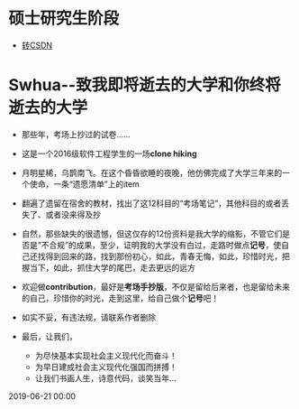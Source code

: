 # 硕士研究生阶段
* [转CSDN](https://editor.csdn.net/md/?articleId=111054763)
# Swhua--致我即将逝去的大学和你终将逝去的大学

* 那些年，考场上抄过的试卷......

* 这是一个2016级软件工程学生的一场**clone hiking**

* 月明星稀，乌鹊南飞。在这个昏昏欲睡的夜晚，他仿佛完成了大学三年来的一个使命，一条“遗愿清单”上的item

* 翻遍了遗留在宿舍的教材，找出了这12科目的“考场笔记”，其他科目的或者丢失了、或者没来得及抄

* 自然，那些缺失的很遗憾，但这仅存的12份资料是我大学的缩影，不管它们是否是“不合规”的成果，至少，证明我的大学没有白过，走路时做点**记号**，使自己还找得到回来的路，找到那份初心，如此，青春无悔，如此，珍惜时光，把握当下，如此，抓住大学的尾巴，走去更远的远方

* 欢迎做**contribution**，最好是**考场手抄版**，不仅是留给后来者，也是留给未来的自己，珍惜你的时光，走到这里，给自己做个**记号**吧！

* 如实不妥，有违法规，请联系作者删除

* 最后，让我们，
	* 为尽快基本实现社会主义现代化而奋斗！
	* 为早日建成社会主义现代化强国而拼搏！
	* 让我们书画人生，诗意代码，谈笑当年...

2019-06-21 00:00
